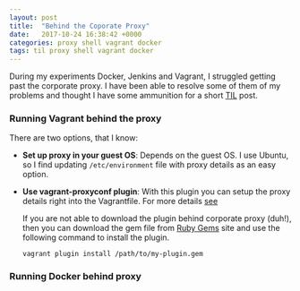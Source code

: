 ```yaml
---
layout: post
title:  "Behind the Coporate Proxy"
date:   2017-10-24 16:38:42 +0000
categories: proxy shell vagrant docker  
tags: til proxy shell vagrant docker 
---
```


During my experiments Docker, Jenkins and Vagrant, I struggled getting past the corporate proxy. I have been able to resolve some of them of my problems and thought I have some ammunition for a short [TIL] post.  

### Running Vagrant behind the proxy 

There are two options, that I know: 

- **Set up proxy in your guest OS**: Depends on the guest OS. I use Ubuntu, so I find updating `/etc/environment` file with proxy details as an easy option. 
- **Use vagrant-proxyconf plugin**: With this plugin you can setup the proxy details right into the Vagrantfile. For more details [see][v-proxy-conf]

    If you are not able to download the plugin behind corporate proxy (duh!), then you can download the gem file from [Ruby Gems] site and use the following command to install the plugin. 
    ```shell
    vagrant plugin install /path/to/my-plugin.gem
    ```

### Running Docker behind proxy
[v-proxy-conf]: http://tmatilai.github.io/vagrant-proxyconf/ 
[Ruby Gems]: https://rubygems.org/gems/vagrant-proxyconf/versions/1.5.2
[TIL]: /
